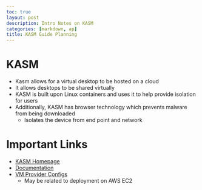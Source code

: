 ```yaml
---
toc: true
layout: post
description: Intro Notes on KASM
categories: [markdown, ap]
title: KASM Guide Planning
---
```


# KASM
- Kasm allows for a virtual desktop to be hosted on a cloud
- It allows desktops to be shared virtually
- KASM is built upon Linux containers and uses it to help provide isolation for users
- Additionally, KASM has browser technology which prevents malware from being downloaded
    - Isolates the device from end point and network

# Important Links
- [KASM Homepage](https://www.kasmweb.com/)
- [Documentation](https://kasmweb.com/docs/latest/install/single_server_install.html)
- [VM Provider Configs](https://kasmweb.com/docs/latest/guide/compute/vm_providers.html)
    - May be related to deployment on AWS EC2